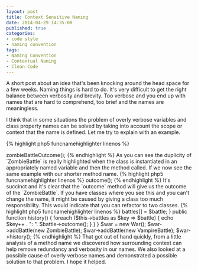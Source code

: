 ```yaml
---
layout: post
title: Context Sensitive Naming
date: 2014-04-29 14:35:00
published: true
categories:
- code style
- naming convention
tags:
- Naming Convention
- Contextual Naming
- Clean Code
---
```

A short post about an idea that's been knocking around the head space for a few weeks. Naming things is hard to do. It's
very difficult to get the right balance between verbosity and brevity. Too verbose and you end up with names that are
hard to comprehend, too brief and the names are meaningless.

I think that in some situations the problem of overly verbose variables and class property names can be solved by taking
into account the scope or context that the name is defined. Let me try to explain with an example.

{% highlight php5 funcnamehighlighter linenos %}
<?php

class ZombieBattle 
{
    public function zombieBattleOutcome()
    {
        //return something
    }
}
{% endhighlight %}

The method name in this example is overly verbose. We've added context to the method name where it isn't necessary. The
scope that the method sits in `ZombieBattle`, is enough. We can remove the redundancy from the method name and not worry
about losing meaning.

{% highlight php5 funcnamehighlighter linenos %}
<?php

class ZombieBattle 
{
    public function outcome()
    {
        //return something
    }
}
{% endhighlight %}

Redundancy removed. With no loss of meaning. I find it useful to think about how the calling code will look, this will
give you an idea of how much verbosity/brevity you can get away with, without sacrificing meaning. In the first example
the calling code might look like this.

{% highlight php5 funcnamehighlighter linenos %}
<?php

$zombieBattle = new ZombieBattle();
$zombieBattle->zombieBattleOutcome();

{% endhighlight %}

As you can see the duplicity of `ZombieBattle` is really highlighted when the class is instantiated in an appropriately
named variable and then the method called.

If we now see the same example with our shorter method name.

{% highlight php5 funcnamehighlighter linenos %}
<?php

$zombieBattle = new ZombieBattle();
$zombieBattle->outcome();

{% endhighlight %}

It's succinct and it's clear that the `outcome` method will give us the outcome of the `ZombieBattle`. If you have 
classes where you see this and you can't change the name, it might be caused by giving a class too much responsibility.
This would indicate that you can refactor to two classes.

{% highlight php5 funcnamehighlighter linenos %}
<?php

class ZombieBattle 
{
    public function zombieBattleOutcome()
    {
        //return something
    }

    public function vampireBattleOutcome()
    {
        //return something
    }
}
{% endhighlight %}

This is bad. This is a clear indication that you have other classes, hidden away in `ZombieBattle`. Refactoring this
to two classes would yield a result similar to this.

{% highlight php5 funcnamehighlighter linenos %}
<?php

interface Battle
{
    public function outcome();
}


class VampireBattle implements Battle
{
    public function outcome()
    {
        //return something
    }
}

class ZombieBattle implements Battle 
{
    public function outcome()
    {
        //return something
    }
}
{% endhighlight %}

You'll notice that I introduced an interface. This forces all classes that implement it to provide the methods it
specifies. You'll notice that the method name is `outcome`. Now anywhere we might want to have a `Battle` we can be
sure that we're able to get it's `outcome`.

{% highlight php5 funcnamehighlighter linenos %}
<?php

interface Battle
{
    public function outcome();
}


class VampireBattle implements Battle
{
    public function outcome()
    {
        return "Vampire Battle";
    }
}

class ZombieBattle implements Battle 
{
    public function outcome()
    {
        return "Zombie Battle";
    }
}

class War
{
    private $battles = [];

    public function addBattle(Battle $battle)
    {
        $this->battles[] = $battle;    
    }

    public function history()
    {
        foreach ($this->battles as $key => $battle) {
            echo $key++ . ": ". $battle->outcome();
        }
    }
}

$war = new War();
$war->addBattle(new ZombieBattle);
$war->addBattle(new VampireBattle);
$war->history();

{% endhighlight %}

That got out of hand quickly, from a little analysis of a method name we discovered how surrounding context can help
remove redundancy and verbosity in our names. We also looked at a possible cause of overly verbose names and 
demonstrated a possible solution to that problem.

I hope it helped.



